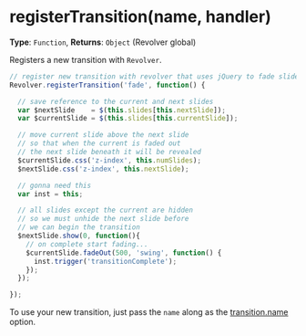 # registerTransition(name, handler)

**Type**: `Function`, **Returns**: `Object` (Revolver global)

Registers a new transition with `Revolver`.

```javascript
// register new transition with revolver that uses jQuery to fade slides in and out
Revolver.registerTransition('fade', function() {

  // save reference to the current and next slides
  var $nextSlide    = $(this.slides[this.nextSlide]);
  var $currentSlide = $(this.slides[this.currentSlide]);

  // move current slide above the next slide
  // so that when the current is faded out
  // the next slide beneath it will be revealed
  $currentSlide.css('z-index', this.numSlides);
  $nextSlide.css('z-index', this.nextSlide);

  // gonna need this
  var inst = this;

  // all slides except the current are hidden
  // so we must unhide the next slide before 
  // we can begin the transition
  $nextSlide.show(0, function(){
    // on complete start fading...
    $currentSlide.fadeOut(500, 'swing', function() { 
      inst.trigger('transitionComplete'); 
    });
  });

});
```

To use your new transition, just pass the `name` along as the [transition.name](../options/transition.name.md) option.